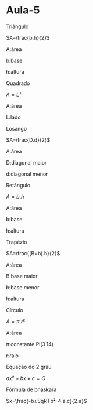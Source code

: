 # Aula-5

Triângulo 


$A=\frac{b.h}{2}$

A:área

b:base

h:altura

Quadrado 

$A=L²$

A:área 

L:lado

Losango 

$A=\frac{D.d}{2}$

A:área 

D:diagonal maior

d:diagonal menor 

Retângulo 

$A=b.h$

A:área 

b:base

h:altura

Trapézio 

$A=\frac{(B+b).h}{2}$

A:área 

B:base maior

b:base menor

h:altura 

Círculo

$A=\pi.r²$

A:área 

$\pi$:constante Pi(3.14)

r:raio

Equação do 2 grau

$ax²+bx+c=O$

Fórmula de bhaskara

$x=\frac{-b±SqRTb²-4.a.c}{2.a}$
